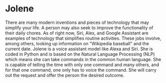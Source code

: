 # Jolene
There are many modern inventions and pieces of technology that may simplify your life. A person may also seek to improve the functionality of their daily chores. 
As of right now, Siri, Alex, and Google Assistant are examples of technology that simplifies routine activities. These jobs involve, among others, looking up information on "Wikipedia baseball" and the current date. 
Jolene is a voice assistant model like Alexa and Siri. She is coded in Python and is based on the Natural Language Processing (NLP) which means she can take commands in the common human language. She is capable of telling the time with only one command and many others, and for that one command, one only has to voice the command. She will carry out the request and offer the person the desired outcome. 
